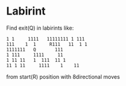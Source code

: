 # Labirint

Find exit(Q) in labirints like:
```
1 1     1111   11111111 1 111  
111    1  1     R111   11  1 1
1111111   Q       111 
1 111     1111     11 
1 11 11   1  111  11 1 
11 1 11     1111    1    11 
```
from start(R) position with 8directional moves
